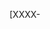 [XXXX-<Title> - Please use the PBI number and Title as PR Name, not subtasks]

#### 📲 What

A description of the change.

#### 🤔 Why
		
Why it's needed, background context.
		
#### 🛠 How
		
More in-depth discussion of the change or implementation.

#### 👀 Evidence
		
Screenshots / external resources / links / etc.
Link to documentation updated with changes impacted in the PR

        Original          |       Updated
:------------------------:|:------------------------:
** original screenshot ** | ** updated screenshot ** 
		 
#### 🕵️ How to test

Notes for QA

#### ✅ Acceptance criteria Checklist

- [ ] Documentation has been updated to reflect the changes?
- [ ] Passing all automated tests, including a successful deployment?

